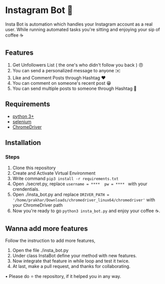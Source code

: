 
# Instagram Bot 🤖
Insta Bot is automation which handles your Instagram account as a real user. While running automated tasks you're sitting and enjoying your sip of coffee ☕

## Features 
1. Get Unfollowers List ( the one's who didn't follow you back ) 😠
2. You can send a personalized message to anyone ✉️
3. Like and Comment Posts through Hashtag ❤️
4. You can comment on someone's recent post 😁
5. You can send multiple posts to someone through Hashtag 🏦

## Requirements

 - [python 3+](https://www.python.org/downloads/)
 - [selenium](https://pypi.org/project/selenium/)
 - [ChromeDriver](https://chromedriver.chromium.org/downloads)
 
 ## Installation
 ### Steps
 1. Clone this repository
 2. Create and Activate Virtual Environment
 3. Write command `pip3 install -r requirements.txt`
 4. Open ./secret.py, replace 
 `username = **** 
 pw = **** ` with your crendentials.
 5. Open ./insta_bot.py and replace 
`DRIVER_PATH = '/home/prakhar/Downloads/chromedriver_linux64/chromedriver'`
with your ChromeDriver path
6. Now you're ready to go `python3 insta_bot.py` and enjoy your coffee ☕.

## Wanna add more features 
Follow the instruction to add more features,
1. Open the file ./insta_bot.py
2. Under class InstaBot define your method with new features.
3. Now integrate that feature in while loop and test it twice.
4. At last, make a pull request, and thanks for collaborating.


 • Please do ⭐ the repository, if it helped you in any way.

